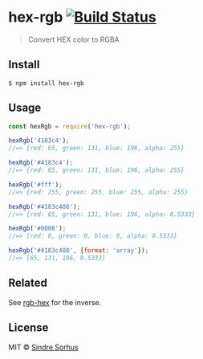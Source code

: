 # hex-rgb [![Build Status](https://travis-ci.org/sindresorhus/hex-rgb.svg?branch=master)](https://travis-ci.org/sindresorhus/hex-rgb)

> Convert HEX color to RGBA


## Install

```
$ npm install hex-rgb
```


## Usage

```js
const hexRgb = require('hex-rgb');

hexRgb('4183c4');
//=> {red: 65, green: 131, blue: 196, alpha: 255}

hexRgb('#4183c4');
//=> {red: 65, green: 131, blue: 196, alpha: 255}

hexRgb('#fff');
//=> {red: 255, green: 255, blue: 255, alpha: 255}

hexRgb('#4183c488');
//=> {red: 65, green: 131, blue: 196, alpha: 0.5333}

hexRgb('#0008');
//=> {red: 0, green: 0, blue: 0, alpha: 0.5333}

hexRgb('#4183c488', {format: 'array'});
//=> [65, 131, 196, 0.5333]
```


## Related

See [rgb-hex](https://github.com/sindresorhus/rgb-hex) for the inverse.


## License

MIT © [Sindre Sorhus](https://sindresorhus.com)
